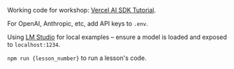 Working code for workshop: [Vercel AI SDK Tutorial](https://www.aihero.dev/vercel-ai-sdk-tutorial).

For OpenAI, Anthropic, etc, add API keys to `.env`.

Using [LM Studio](https://lmstudio.ai/) for local examples – ensure a model is loaded and exposed to `localhost:1234`.

`npm run {lesson_number}` to run a lesson's code.

